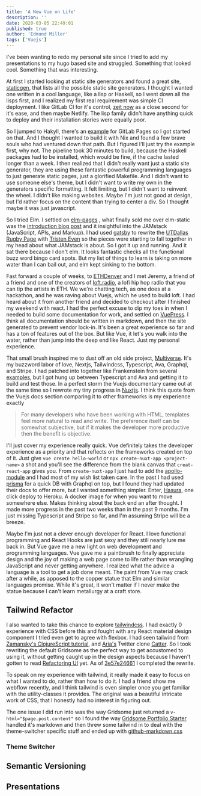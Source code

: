 ```yaml
---
title: 'A New Vue on Life'
description: ''
date: 2020-03-05 22:49:01
published: true
author: 'Edmund Miller'
tags: ['Vuejs']
---
```


I've been wanting to redo my personal site since I tried to add my presentations
to my hugo based site and struggled. Something that looked cool. Something that
was interesting.

At first I started looking at static site generators and found a great site,
[staticgen](https://www.staticgen.com/), that lists all the possible static site
generators. I thought I wanted one written in a cool language, like a lisp or
Haskell, so I went down all the lisps first, and I realized my first real
requirement was simple CI deployment. I like GitLab CI for it's control, [zeit
now](https://zeit.co/) as a close second for it's ease, and then maybe Netlify.
The lisp family didn't have anything quick to deploy and their installation
stories were equally poor.

So I jumped to Hakyll, there's an [example](https://gitlab.com/pages/hakyll) for
GitLab Pages so I got started on that. And I thought I wanted to build it with
Nix and found a few brave souls who had ventured down that path. But I figured
I'll just try the example first, why not. The pipeline took 30 minutes to build,
because the Haskell packages had to be installed, which would be fine, if the
cache lasted longer than a week. I then realized that I didn't really want just
a static site generator, they are using these fantastic powerful programming
languages to just generate static pages, just a glorified Makefile. And I didn't
want to use someone else's theme, but I didn't want to write my own in the
generators specific formatting. It felt limiting, but I didn't want to reinvent
the wheel. I didn't like making websites. Maybe I'm just not good at design, but
I'd rather focus on the content than trying to center a div. So I thought maybe
it was just javascript.

So I tried Elm. I settled on [elm-pages](https://elm-pages.com/) , what finally
sold me over elm-static was the [introduction blog
post](https://elm-pages.com/blog/introducing-elm-pages/) and it insightful into
the JAMstack (JavaScript, APIs, and Markup). I had used
[gatsby](https://www.gatsbyjs.org/) to rewrite the [UTDallas Rugby
Page](https://www.utdallasrugby.org/) with [Tristen
Even](https://www.tristeneven.com/) so the pieces were starting to fall together
in my head about what JAMstack is about. So I got it up and running. And it sat
there because I don't elm. It looks fantastic checks all the functional buzz
word bingo card spots. But my list of things to learn is taking on more water
than I can bail out, and elm kept sinking to the bottom.

Fast forward a couple of weeks, to [ETHDenver](https://www.ethdenver.com/) and I
met Jeremy, a friend of a friend and one of the creators of
[loft.radio](https://loft.radio/), a lofi hip hop radio that you can tip the
artists in ETH. We we're chatting tech, as one does at a hackathon, and he was
raving about Vuejs, which he used to build loft. I had heard about it from
another friend and decided to checkout after I finished my weekend with react. I
had the perfect excuse to dip my toes in when I needed to build some
documentation for work, and settled on [VuePress](https://vuepress.vuejs.org/).
I think all documentation should be written in markdown, and then the site
generated to prevent vendor lock-in. It's been a great experience so far and has
a ton of features out of the box. But like Vue, it let's you walk into the
water, rather than jump into the deep end like React. Just my personal
experience.

That small brush inspired me to dust off an old side project,
[Multiverse](https://multiverse.gg/). It's my buzzword labor of love, Nextjs,
Tailwindcss, Typescript, Ava, Graphql, and Stripe. I had patched into together
like Frankenstein from several
[examples](https://github.com/zeit/next.js/tree/master/examples), but I got hung
up between Typescript and Ava and getting it to build and test those. In a
perfect storm the Vuejs documentary came out at the same time so I rewrote my
tiny progress in [Nuxtjs](https://nuxtjs.org/). I think this quote from the
Vuejs docs section comparing it to other frameworks is my experience exactly

> For many developers who have been working with HTML, templates feel more
> natural to read and write. The preference itself can be somewhat subjective,
> but if it makes the developer more productive then the benefit is objective.

I'll just cover my experience really quick. Vue definitely takes the developer
experience as a priority and that reflects on the frameworks created on top of
it. Just give `vue create hello-world` or `npx create-nuxt-app <project-name>` a
shot and you'll see the difference from the blank canvas that `creat-react-app`
gives you. From `create-nuxt-app` I just had to add the
[apollo-module](https://github.com/nuxt-community/apollo-module) and I had most
of my wish list taken care. In the past I had used
[prisma](https://www.prisma.io/) for a quick DB with Graphql on top, but I found
they had updated their docs to offer more, but I wanted something simpler.
Enter, [Hasura](https://hasura.io/), one click deploy to Heroku. A docker image
for when you want to move somewhere else. Makes thinking about the back end an
after thought. I made more progress in the past two weeks than in the past 9
months. I'm just missing Typescript and Stripe so far, and I'm assuming Stripe
will be a breeze.

Maybe I'm just not a clever enough developer for React. I love functional
programming and React Hooks are just sexy and they still nearly lure me back in.
But Vue gave me a new light on web development and programming languages. Vue
gave me a paintbrush to finally appreciate design and the joy of making a web
page come to life rather than wrangling JavaScript and never getting anywhere. I
realized what the advice a language is a tool to get a job done meant. The paint
from Vue may crack after a while, as apposed to the copper statue that Elm and
similar languages promise. While it's great, it won't matter if I never make the
statue because I can't learn metallurgy at a craft store.

## Tailwind Refactor

I also wanted to take this chance to explore
[tailwindcss](https://tailwindcss.com/). I had exactly 0 experience with CSS
before this and fought with any React material design component I tried even get
to agree with flexbox. I had seen tailwind from [Zamansky's ClojureScript
tutorial](https://www.youtube.com/watch?v=_CTTbC6owS0), and
[Aria's](https://github.com/ar1a) Twitter clone
[Catter](https://catter.netlify.com/). So I took rewriting the default Gridsome
as the perfect way to get accustomed to using it, without getting caught up in
the design aspects because I haven't gotten to read [Refactoring
UI](https://refactoringui.com/) yet. As of
[3e57e24661](https://github.com/Emiller88/edmundmiller.dev/tree/3e57e2466116fc260c077239d5cfdf4c0063ee40)
I completed the rewrite.

To speak on my experience with tailwind, it really made it easy to focus on what
I wanted to do, rather than how to do it. I had a friend show me webflow
recently, and I think tailwind is even simpler once you get familiar with the
utility-classes it provides. The original was a beautiful intricate work of CSS,
that I honestly had no interest in figuring out.

The one issue I did run into was the way Gridsome just returned a
`v-html="$page.post.content"` so I found the way [Gridsome Portfolio
Starter](https://gridsome.org/starters/gridsome-portfolio-starter/) handled it's
markdown and then threw some tailwind in to deal with the theme-switcher
specific stuff and ended up with
[github-markdown.css](https://github.com/Emiller88/edmundmiller.dev/blob/3e57e2466116fc260c077239d5cfdf4c0063ee40/src/assets/css/github-markdown.css)

### Theme Switcher

## Semantic Versioning

## Presentations
